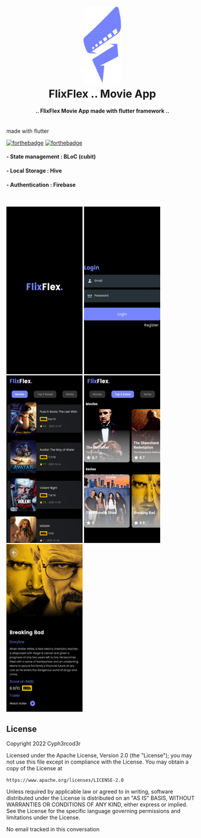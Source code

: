 <h1 align="center">
  <br>
    <a href="https://github.com/belveloper/FlixFlex"><img src="https://github.com/Belveloper/FlixFlex/blob/main/SmartSelect_20230105_081510_Chrome-removebg-preview.png" alt="FlixFlex" width="100"></a>

  <br>
  FlixFlex .. Movie App
  <br>
</h1>
 
<h4 align="center">.. FlixFlex Movie App made with flutter framework ..</h4> <br> made with flutter
 
[![forthebadge](https://forthebadge.com/images/badges/built-for-android.svg)](https://forthebadge.com) [![forthebadge](https://forthebadge.com/images/badges/open-source.svg)](https://forthebadge.com) 
 <br><h4>- State management : BLoC (cubit)</h4>
  <h4>- Local Storage : Hive</h4> 
  <h4>- Authentication : Firebase</h4> <br>
<p>
<img src="https://github.com/Belveloper/FlixFlex/blob/main/Screenshot_20230111_124753.jpg" width="200" height="440"/>
<img src="https://github.com/Belveloper/FlixFlex/blob/main/Screenshot_20230111_000604.jpg" width="200" height="440"/>
  <img src="https://github.com/Belveloper/FlixFlex/blob/main/Screenshot_20230111_124717.jpg" width="200" height="440"/>
<img src="https://github.com/Belveloper/FlixFlex/blob/main/Screenshot_20230111_124724.jpg" width="200" height="440"/>
<img src="https://github.com/Belveloper/FlixFlex/blob/main/Screenshot_20230111_124742.jpg" width="200" height="440"/>



</p>
 
## License
 
<p>
Copyright 2022 Cyph3rcod3r
 
Licensed under the Apache License, Version 2.0 (the "License");
you may not use this file except in compliance with the License.
You may obtain a copy of the License at
 
    https://www.apache.org/licenses/LICENSE-2.0
 
Unless required by applicable law or agreed to in writing, software
distributed under the License is distributed on an "AS IS" BASIS,
WITHOUT WARRANTIES OR CONDITIONS OF ANY KIND, either express or implied.
See the License for the specific language governing permissions and
limitations under the License.
</p> 

No email tracked in this conversation
